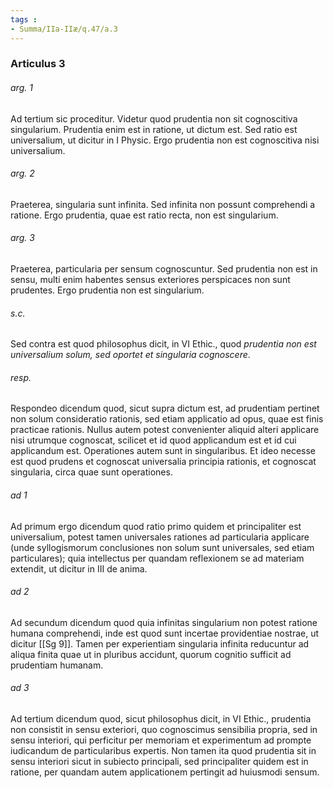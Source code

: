 ```yaml
---
tags : 
- Summa/IIa-IIæ/q.47/a.3
---
```


### Articulus 3

###### arg. 1
Ad tertium sic proceditur. Videtur quod prudentia non sit cognoscitiva singularium. Prudentia enim est in ratione, ut dictum est. Sed ratio est universalium, ut dicitur in I Physic. Ergo prudentia non est cognoscitiva nisi universalium.

###### arg. 2
Praeterea, singularia sunt infinita. Sed infinita non possunt comprehendi a ratione. Ergo prudentia, quae est ratio recta, non est singularium.

###### arg. 3
Praeterea, particularia per sensum cognoscuntur. Sed prudentia non est in sensu, multi enim habentes sensus exteriores perspicaces non sunt prudentes. Ergo prudentia non est singularium.

###### s.c.
Sed contra est quod philosophus dicit, in VI Ethic., quod *prudentia non est universalium solum, sed oportet et singularia cognoscere*.

###### resp.
Respondeo dicendum quod, sicut supra dictum est, ad prudentiam pertinet non solum consideratio rationis, sed etiam applicatio ad opus, quae est finis practicae rationis. Nullus autem potest convenienter aliquid alteri applicare nisi utrumque cognoscat, scilicet et id quod applicandum est et id cui applicandum est. Operationes autem sunt in singularibus. Et ideo necesse est quod prudens et cognoscat universalia principia rationis, et cognoscat singularia, circa quae sunt operationes.

###### ad 1
Ad primum ergo dicendum quod ratio primo quidem et principaliter est universalium, potest tamen universales rationes ad particularia applicare (unde syllogismorum conclusiones non solum sunt universales, sed etiam particulares); quia intellectus per quandam reflexionem se ad materiam extendit, ut dicitur in III de anima.

###### ad 2
Ad secundum dicendum quod quia infinitas singularium non potest ratione humana comprehendi, inde est quod sunt incertae providentiae nostrae, ut dicitur [[Sg 9]]. Tamen per experientiam singularia infinita reducuntur ad aliqua finita quae ut in pluribus accidunt, quorum cognitio sufficit ad prudentiam humanam.

###### ad 3
Ad tertium dicendum quod, sicut philosophus dicit, in VI Ethic., prudentia non consistit in sensu exteriori, quo cognoscimus sensibilia propria, sed in sensu interiori, qui perficitur per memoriam et experimentum ad prompte iudicandum de particularibus expertis. Non tamen ita quod prudentia sit in sensu interiori sicut in subiecto principali, sed principaliter quidem est in ratione, per quandam autem applicationem pertingit ad huiusmodi sensum.

